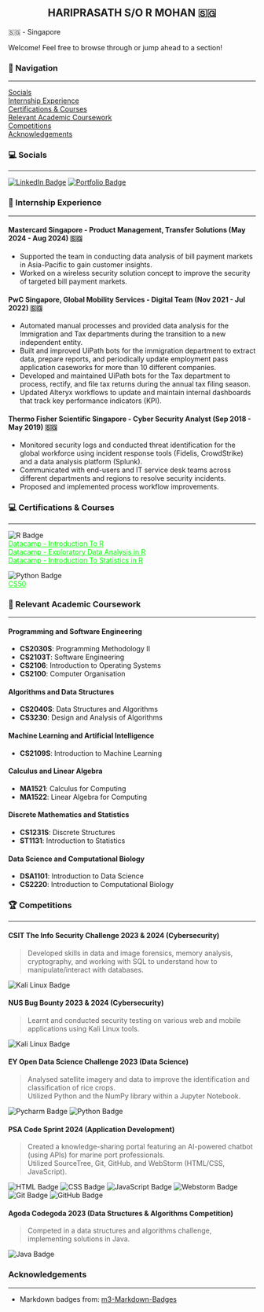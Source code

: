 <h2 align="center">HARIPRASATH S/O R MOHAN 🇸🇬</h2>

🇸🇬 - Singapore <br>

Welcome! Feel free to browse through or jump ahead to a section!

### 📖 Navigation
<hr>

[Socials](#-socials) <br>
[Internship Experience](#-internship-experience) <br>
[Certifications & Courses](#-certifications--courses) <br>
[Relevant Academic Coursework](#-relevant-academic-coursework) <br>
[Competitions](#-competitions) <br>
[Acknowledgements](#acknowledgements) <br>

### 💻 Socials
<hr>

[<img src="https://ziadoua.github.io/m3-Markdown-Badges/badges/LinkedIn/linkedin3.svg" alt="LinkedIn Badge">](https://www.linkedin.com/in/hariprasathmohan)
[<img src="https://ziadoua.github.io/m3-Markdown-Badges/badges/MyPortfolio/myportfolio1.svg" alt="Portfolio Badge">](https://www.linkedin.com/in/hariprasathmohan)

### 🏢 Internship Experience
<hr>

#### Mastercard Singapore - Product Management, Transfer Solutions (May 2024 - Aug 2024) 🇸🇬
- Supported the team in conducting data analysis of bill payment markets in Asia-Pacific to gain customer insights.
- Worked on a wireless security solution concept to improve the security of targeted bill payment markets.

#### PwC Singapore, Global Mobility Services - Digital Team (Nov 2021 - Jul 2022) 🇸🇬
- Automated manual processes and provided data analysis for the Immigration and Tax departments during the transition to a new independent entity.
- Built and improved UiPath bots for the immigration department to extract data, prepare reports, and periodically update employment pass application caseworks for more than 10 different companies.
- Developed and maintained UiPath bots for the Tax department to process, rectify, and file tax returns during the annual tax filing season.
- Updated Alteryx workflows to update and maintain internal dashboards that track key performance indicators (KPI).

#### Thermo Fisher Scientific Singapore - Cyber Security Analyst (Sep 2018 - May 2019) 🇸🇬
- Monitored security logs and conducted threat identification for the global workforce using incident response tools (Fidelis, CrowdStrike) and a data analysis platform (Splunk).
- Communicated with end-users and IT service desk teams across different departments and regions to resolve security incidents.
- Proposed and implemented process workflow improvements.

### 💻 Certifications & Courses
<hr>

<p>
  <img src="https://ziadoua.github.io/m3-Markdown-Badges/badges/R/r2.svg" alt="R Badge"><br>
  <a href="./datacamp certificates/certificate (2).pdf" style="color: #00FF00;">Datacamp - Introduction To R</a><br>
  <a href="./datacamp certificates/certificate (1).pdf" style="color: #00FF00;">Datacamp - Exploratory Data Analysis in R</a><br>
  <a href="./datacamp certificates/certificate.pdf" style="color: #00FF00;">Datacamp - Introduction To Statistics in R</a><br>
  
  <img src="https://ziadoua.github.io/m3-Markdown-Badges/badges/Python/python3.svg" alt="Python Badge"><br>
  <a href="./datacamp certificates/certificate.pdf" style="color: #00FF00;">CS50</a><br>
</p>

### 📓 Relevant Academic Coursework
<hr>

#### Programming and Software Engineering
- **CS2030S**: Programming Methodology II
- **CS2103T**: Software Engineering
- **CS2106**: Introduction to Operating Systems
- **CS2100**: Computer Organisation

#### Algorithms and Data Structures
- **CS2040S**: Data Structures and Algorithms
- **CS3230**: Design and Analysis of Algorithms 

#### Machine Learning and Artificial Intelligence
- **CS2109S**: Introduction to Machine Learning 

#### Calculus and Linear Algebra
- **MA1521**: Calculus for Computing
- **MA1522**: Linear Algebra for Computing

#### Discrete Mathematics and Statistics
- **CS1231S**: Discrete Structures
- **ST1131**: Introduction to Statistics 

#### Data Science and Computational Biology
- **DSA1101**: Introduction to Data Science 
- **CS2220**: Introduction to Computational Biology

### 🏆 Competitions
<hr>

#### CSIT The Info Security Challenge 2023 & 2024 (Cybersecurity)
> Developed skills in data and image forensics, memory analysis, cryptography, and working with SQL to understand how to manipulate/interact with databases.
<img src="https://ziadoua.github.io/m3-Markdown-Badges/badges/KaliLinux/kalilinux1.svg" alt="Kali Linux Badge">

#### NUS Bug Bounty 2023 & 2024 (Cybersecurity)
> Learnt and conducted security testing on various web and mobile applications using Kali Linux tools.
<img src="https://ziadoua.github.io/m3-Markdown-Badges/badges/KaliLinux/kalilinux2.svg" alt="Kali Linux Badge">

#### EY Open Data Science Challenge 2023 (Data Science)
> Analysed satellite imagery and data to improve the identification and classification of rice crops. <br>
> Utilized Python and the NumPy library within a Jupyter Notebook.
<p>
  <img src="https://ziadoua.github.io/m3-Markdown-Badges/badges/Python/python3.svg" alt="Pycharm Badge">
  <img src="https://ziadoua.github.io/m3-Markdown-Badges/badges/PyCharm/pycharm2.svg" alt="Python Badge">
</p>


#### PSA Code Sprint 2024 (Application Development)
> Created a knowledge-sharing portal featuring an AI-powered chatbot (using APIs) for marine port professionals. <br>
> Utilized SourceTree, Git, GitHub, and WebStorm (HTML/CSS, JavaScript).
<p>
  <img src="https://ziadoua.github.io/m3-Markdown-Badges/badges/HTML/html2.svg" alt="HTML Badge">
  <img src="https://ziadoua.github.io/m3-Markdown-Badges/badges/CSS/css1.svg" alt="CSS Badge">
  <img src="https://ziadoua.github.io/m3-Markdown-Badges/badges/Javascript/javascript3.svg" alt="JavaScript Badge">
  <img src="https://ziadoua.github.io/m3-Markdown-Badges/badges/Webstorm/webstorm3.svg" alt="Webstorm Badge">
  <img src="https://ziadoua.github.io/m3-Markdown-Badges/badges/Git/git3.svg" alt="Git Badge">
  <img src="https://ziadoua.github.io/m3-Markdown-Badges/badges/Github/github1.svg" alt="GitHub Badge">
</p>

#### Agoda Codegoda 2023 (Data Structures & Algorithms Competition)
> Competed in a data structures and algorithms challenge, implementing solutions in Java.
<img src="https://ziadoua.github.io/m3-Markdown-Badges/badges/Java/java1.svg" alt="Java Badge">

### Acknowledgements
<hr>

- Markdown badges from: [m3-Markdown-Badges](https://github.com/ziadOUA/m3-Markdown-Badges)
